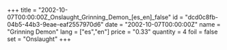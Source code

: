 +++
title = "2002-10-07T00:00:00Z_Onslaught_Grinning_Demon_[es_en]_false"
id = "dcd0c8fb-04b5-44b3-9eae-eaf2557970d6"
date = "2002-10-07T00:00:00Z"
name = "Grinning Demon"
lang = ["es","en"]
price = "0.33"
quantity = 4
foil = false
set = "Onslaught"
+++
